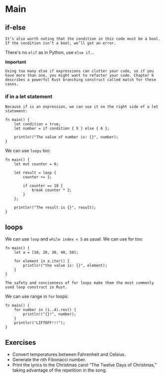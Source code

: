 # Main
## if-else
    It’s also worth noting that the condition in this code must be a bool. If the condition isn’t a bool, we’ll get an error.

There's no `elif` as in Python, use `else if`...

**Important**

    Using too many else if expressions can clutter your code, so if you have more than one, you might want to refactor your code. Chapter 6 describes a powerful Rust branching construct called match for these cases.


### if in a let statement
    Because if is an expression, we can use it on the right side of a let statement:
```
fn main() {
    let condition = true;
    let number = if condition { 5 } else { 6 };

    println!("The value of number is: {}", number);
}
```

We can use `loops` too:
```
fn main() {
    let mut counter = 0;

    let result = loop {
        counter += 1;

        if counter == 10 {
            break counter * 2;
        }
    };

    println!("The result is {}", result);
}
```

## loops
We can use `loop` and `while index < 5` as usual. We can use for too:
```
fn main() {
    let a = [10, 20, 30, 40, 50];

    for element in a.iter() {
        println!("the value is: {}", element);
    }
}
```

    The safety and conciseness of for loops make them the most commonly used loop construct in Rust. 

We can use range in `for` loops:
```
fn main() {
    for number in (1..4).rev() {
        println!("{}!", number);
    }
    println!("LIFTOFF!!!");
}
```

## Exercises

* Convert temperatures between Fahrenheit and Celsius.
* Generate the nth Fibonacci number.
* Print the lyrics to the Christmas carol “The Twelve Days of Christmas,” taking advantage of the repetition in the song.


